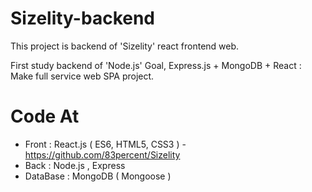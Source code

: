 # Sizelity-backend

This project is backend of 'Sizelity' react frontend web.

First study backend of 'Node.js'
Goal, Express.js + MongoDB + React : Make full service web SPA project.

# Code At
+ Front : React.js ( ES6, HTML5, CSS3 ) - https://github.com/83percent/Sizelity
+ Back : Node.js , Express
+ DataBase : MongoDB ( Mongoose )

